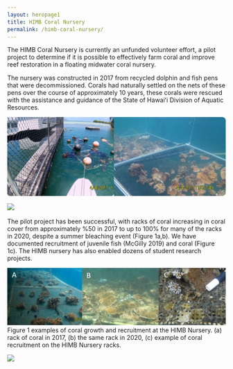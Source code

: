 ```yaml
---
layout: heropage1
title: HIMB Coral Nursery
permalink: /himb-coral-nursery/
---
```



The HIMB Coral Nursery is currently an unfunded volunteer effort, a pilot project to determine if it is possible to effectively farm coral and improve reef restoration in a floating midwater coral nursery.  

The nursery was constructed in 2017 from recycled dolphin and fish pens that were decommissioned. Corals had naturally settled on the nets of these pens over the course of approximately 10 years, these corals were rescued with the assistance and guidance of the State of Hawaiʻi Division of Aquatic Resources.  

![](/images/coral_collection.jpg)

[![]({/images/corals-on-nets.png})]({/images/Corals-on-pens.mp4} "Corals on pens")


The pilot project has been successful, with racks of coral increasing in coral cover from approximately %50 in 2017 to up to 100% for many of the racks in 2020, despite a summer bleaching event (Figure 1a,b).  We have documented recruitment of juvenile fish (McGilly 2019) and coral (Figure 1c). The HIMB nursery has also enabled dozens of student research projects.

![](/images/coralfarm-Figure1.jpg)
Figure 1 examples of coral growth and recruitment at the HIMB Nursery. (a) rack of coral in 2017, (b) the same rack in 2020, (c) example of coral recruitment on the HIMB Nursery racks.

![](/images/coral-farm-panorama.png)
